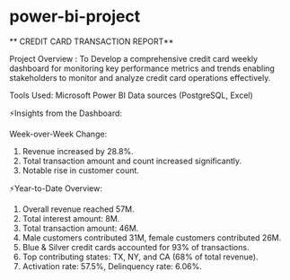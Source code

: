 # power-bi-project
**
CREDIT CARD TRANSACTION REPORT**


Project Overview : To Develop a comprehensive credit card weekly dashboard for monitoring key performance metrics and trends enabling stakeholders to monitor and analyze credit card operations effectively.

Tools Used:
Microsoft Power BI
Data sources (PostgreSQL, Excel)

⚡Insights from the Dashboard:

 Week-over-Week Change:
1. Revenue increased by 28.8%.
2. Total transaction amount and count increased significantly.
3. Notable rise in customer count.

⚡Year-to-Date Overview:
1. Overall revenue reached 57M.
2. Total interest amount: 8M.
3. Total transaction amount: 46M.
4. Male customers contributed 31M, female customers contributed 26M.
5. Blue & Silver credit cards accounted for 93% of transactions.
6. Top contributing states: TX, NY, and CA (68% of total revenue).
7. Activation rate: 57.5%, Delinquency rate: 6.06%.
